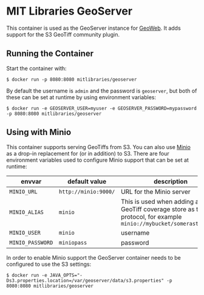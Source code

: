 
# MIT Libraries GeoServer

This container is used as the GeoServer instance for [GeoWeb](https://github.com/MITLibraries/geoweb). It adds support for the S3 GeoTiff community plugin.

## Running the Container

Start the container with:

    $ docker run -p 8080:8080 mitlibraries/geoserver

By default the username is `admin` and the password is `geoserver`, but both of these can be set at runtime by using environment variables:

    $ docker run -e GEOSERVER_USER=myuser -e GEOSERVER_PASSWORD=mypassword -p 8080:8080 mitlibraries/geoserver

## Using with Minio

This container supports serving GeoTiffs from S3. You can also use [Minio](https://github.com/minio/minio) as a drop-in replacement for (or in addition) to S3. There are four environment variables used to configure Minio support that can be set at runtime:

envvar | default value | description
--- | --- | ---
`MINIO_URL` | `http://minio:9000/` | URL for the Minio server
`MINIO_ALIAS` | `minio` | This is used when adding an S3 GeoTiff coverage store as the protocol, for example `minio://mybucket/someraster.tiff`
`MINIO_USER` | `minio` | username
`MINIO_PASSWORD` | `miniopass` | password

In order to enable Minio support the GeoServer container needs to be configured to use the S3 settings:

    $ docker run -e JAVA_OPTS="-Ds3.properties.location=/var/geoserver/data/s3.properties" -p 8080:8080 mitlibraries/geoserver
